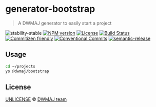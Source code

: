 # generator-bootstrap

> A DWMAJ generator to easily start a project

![stability-stable](https://img.shields.io/badge/stability-stable-green.svg?style=flat-square)
[![NPM version](https://img.shields.io/npm/v/@dwmaj/generator-bootstrap.svg?style=flat-square)](https://www.npmjs.com/package/@dwmaj/generator-bootstrap)
[![License](https://img.shields.io/badge/license-UNLICENSE-green.svg?style=flat-square)](https://github.com/dwmaj/generator-bootstrap/blob/master/UNLICENSE)
[![Build Status](https://img.shields.io/travis/com/dwmaj/generator-bootstrap.svg?style=flat-square)](https://travis-ci.com/dwmaj/generator-bootstrap)
[![Commitizen friendly](https://img.shields.io/badge/commitizen-friendly-brightgreen.svg?style=flat-square)](http://commitizen.github.io/cz-cli/)
[![Conventional Commits](https://img.shields.io/badge/Conventional%20Commits-1.0.0-yellow.svg?style=flat-square)](https://conventionalcommits.org)
[![semantic-release](https://img.shields.io/badge/%20%20%F0%9F%93%A6%F0%9F%9A%80-semantic--release-e10079.svg?style=flat-square)](https://github.com/semantic-release/semantic-release)

## Usage

```bash
cd ~/projects
yo @dwmaj/bootstrap
```

## License

[UNLICENSE](./UNLICENSE) © [DWMAJ team](http://dwm.re/)
